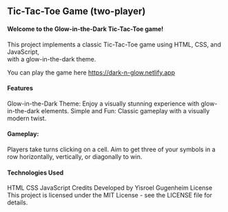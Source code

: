 ## Tic-Tac-Toe Game (two-player)
#### Welcome to the Glow-in-the-Dark Tic-Tac-Toe game!
This project implements a classic Tic-Tac-Toe game using HTML, CSS, and JavaScript, <br>
with a glow-in-the-dark theme.

You can play the game here https://dark-n-glow.netlify.app

#### Features
Glow-in-the-Dark Theme: Enjoy a visually stunning experience with glow-in-the-dark elements.
Simple and Fun: Classic gameplay with a visually modern twist.

#### Gameplay:
Players take turns clicking on a cell.
Aim to get three of your symbols in a row horizontally, vertically, or diagonally to win.

#### Technologies Used
HTML
CSS
JavaScript
Credits
Developed by Yisroel Gugenheim
License
This project is licensed under the MIT License - see the LICENSE file for details.

